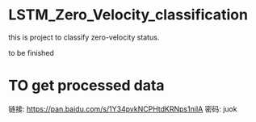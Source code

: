 # LSTM_Zero_Velocity_classification

this is project to classify zero-velocity status.

to be finished

# TO get processed data

链接: https://pan.baidu.com/s/1Y34pvkNCPHtdKRNps1niIA  密码: juok